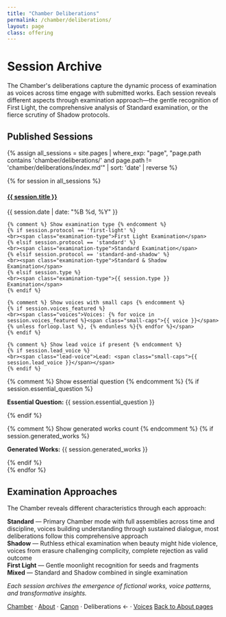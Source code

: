 ```yaml
---
title: "Chamber Deliberations"
permalink: /chamber/deliberations/
layout: page
class: offering
---
```


# Session Archive

<p class="drop-cap">The Chamber's deliberations capture the dynamic process of examination as voices across time engage with submitted works. Each session reveals different aspects through examination approach—the gentle recognition of First Light, the comprehensive analysis of Standard examination, or the fierce scrutiny of Shadow protocols.</p>

<div class="ornament philosophical"></div>

## Published Sessions

{% assign all_sessions = site.pages | where_exp: "page", "page.path contains 'chamber/deliberations/' and page.path != 'chamber/deliberations/index.md'" | sort: 'date' | reverse %}

{% for session in all_sessions %}
<div class="session-entry">
  <h4><a href="{{ session.url }}">{{ session.title }}</a></h4>
  <p class="session-meta">
    <span class="date">{{ session.date | date: "%B %d, %Y" }}</span>
    
    {% comment %} Show examination type {% endcomment %}
    {% if session.protocol == 'first-light' %}
    <br><span class="examination-type">First Light Examination</span>
    {% elsif session.protocol == 'standard' %}
    <br><span class="examination-type">Standard Examination</span>
    {% elsif session.protocol == 'standard-and-shadow' %}
    <br><span class="examination-type">Standard & Shadow Examination</span>
    {% elsif session.type %}
    <br><span class="examination-type">{{ session.type }} Examination</span>
    {% endif %}
    
    {% comment %} Show voices with small caps {% endcomment %}
    {% if session.voices_featured %}
    <br><span class="voices">Voices: {% for voice in session.voices_featured %}<span class="small-caps">{{ voice }}</span>{% unless forloop.last %}, {% endunless %}{% endfor %}</span>
    {% endif %}
    
    {% comment %} Show lead voice if present {% endcomment %}
    {% if session.lead_voice %}
    <br><span class="lead-voice">Lead: <span class="small-caps">{{ session.lead_voice }}</span></span>
    {% endif %}
  </p>
  
  {% comment %} Show essential question {% endcomment %}
  {% if session.essential_question %}
  <p class="essential-question"><strong>Essential Question:</strong> {{ session.essential_question }}</p>
  {% endif %}
  
  {% comment %} Show generated works count {% endcomment %}
  {% if session.generated_works %}
  <p class="generated-works"><strong>Generated Works:</strong> {{ session.generated_works }}</p>
  {% endif %}
</div>
{% endfor %}

## Examination Approaches

The Chamber reveals different characteristics through each approach:

**Standard** — Primary Chamber mode with full assemblies across time and discipline, voices building understanding through sustained dialogue, most deliberations follow this comprehensive approach  
**Shadow** — Ruthless ethical examination when beauty might hide violence, voices from erasure challenging complicity, complete rejection as valid outcome  
**First Light** — Gentle moonlight recognition for seeds and fragments  
**Mixed** — Standard and Shadow combined in single examination

<div class="ornament personal"></div>

*Each session archives the emergence of fictional works, voice patterns, and transformative insights.*

<nav class="chamber-enfilade">
  <a href="/chamber/">Chamber</a>
  <span class="separator">·</span>
  <a href="/chamber/about/">About</a>
  <span class="separator">·</span>
  <a href="/chamber/canon/">Canon</a>
  <span class="separator">·</span>
  <span class="current">Deliberations <span class="arrow">←</span></span>
  <span class="separator">·</span>
  <a href="/chamber/voices/">Voices</a>
  <a href="/colophon/" class="back-to-about">Back to About pages</a>
</nav>
</content>
</invoke>